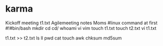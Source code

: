 # karma
Kickoff meeting t1.txt
Agilemeeting notes
Moms 
#linux command at first 
#!#bin/bash
mkdir
cd
cd/
whoami
vi
vim
touch t1.txt
touch t2.txt
vi t1.txt

t1.txt >> t2.txt
ls
ll
pwd
cat
touch
awk 
chksum
md5sum
